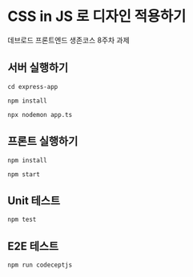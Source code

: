 # CSS in JS 로 디자인 적용하기

데브로드 프론트엔드 생존코스 8주차 과제

## 서버 실행하기

```shell
cd express-app

npm install

npx nodemon app.ts
```

## 프론트 실행하기

```shell
npm install

npm start
```

## Unit 테스트 

```shell
npm test
```

## E2E 테스트

```shell
npm run codeceptjs
```
